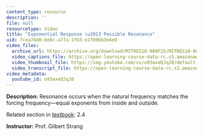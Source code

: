 ```yaml
---
content_type: resource
description: ''
file: null
resourcetype: Video
title: "Exponential Response \u2013 Possible Resonance"
uid: 7cea74d0-be0c-a77a-1fb3-e1f89bb3e4e0
video_files:
  archive_url: https://archive.org/download/MITRES18-009F15/MITRES18-009F15_2_4_ExponentialResponsePossibleResonance_300k.mp4
  video_captions_file: https://open-learning-course-data-rc.s3.amazonaws.com/res-18-009-learn-differential-equations-up-close-with-gilbert-strang-and-cleve-moler-fall-2015/2749b20b32e65cb5ac5bd543b27890cc_o93axeQJqJ8.vtt
  video_thumbnail_file: https://img.youtube.com/vi/o93axeQJqJ8/default.jpg
  video_transcript_file: https://open-learning-course-data-rc.s3.amazonaws.com/res-18-009-learn-differential-equations-up-close-with-gilbert-strang-and-cleve-moler-fall-2015/a4e39ebc80a800847ecd1f99d679068b_o93axeQJqJ8.pdf
video_metadata:
  youtube_id: o93axeQJqJ8
---
```


**Description:** Resonance occurs when the natural frequency matches the forcing frequency—equal exponents from inside and outside.

Related section in [textbook](http://www-math.mit.edu/~gs/dela/): 2.4

**Instructor:** Prof. Gilbert Strang